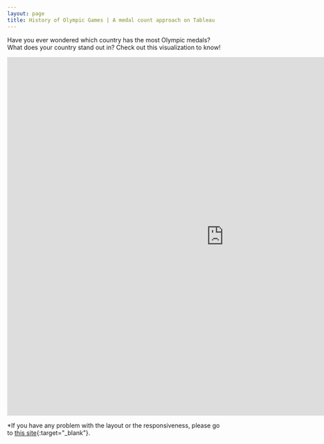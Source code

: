 ```yaml
---
layout: page
title: History of Olympic Games | A medal count approach on Tableau
---
```


Have you ever wondered which country has the most Olympic medals? What does your country stand out in? Check out this visualization to know!

<iframe src="https://public.tableau.com/views/OlympicGamesVisualization/MainDashboard?:embed=y&:display_count=yes&:showVizHome=no" width="1000" height="827" frameborder="0"></iframe>

*If you have any problem with the layout or the responsiveness, please go to [this site](https://public.tableau.com/app/profile/aingelmop/viz/OlympicGamesVisualization/MainDashboard){:target="_blank"}.